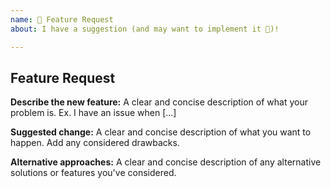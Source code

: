 ```yaml
---
name: 🚀 Feature Request
about: I have a suggestion (and may want to implement it 🙂)!

---
```


## Feature Request

**Describe the new feature:**
A clear and concise description of what your problem is. Ex. I have an issue
when [...]

**Suggested change:**
A clear and concise description of what you want to happen. Add any considered
drawbacks.

**Alternative approaches:**
A clear and concise description of any alternative solutions or features you've
considered.
